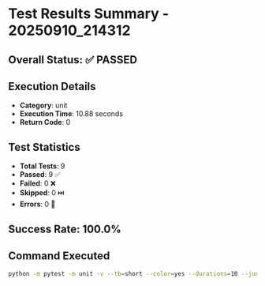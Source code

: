# Test Results Summary - 20250910_214312

## Overall Status: ✅ PASSED

## Execution Details

- **Category**: unit
- **Execution Time**: 10.88 seconds
- **Return Code**: 0

## Test Statistics

- **Total Tests**: 9
- **Passed**: 9 ✅
- **Failed**: 0 ❌
- **Skipped**: 0 ⏭️
- **Errors**: 0 🚨

## Success Rate: 100.0%

## Command Executed

```bash
python -m pytest -m unit -v --tb=short --color=yes --durations=10 --junitxml=test_reports/junit_20250910_214312.xml --html=test_reports/report_20250910_214312.html --self-contained-html
```

